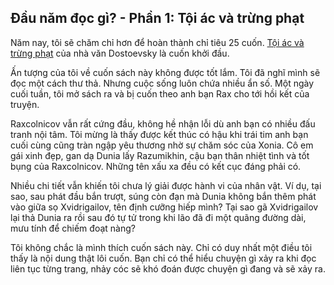 ## Đầu năm đọc gì? - Phần 1: Tội ác và trừng phạt

Năm nay, tôi sẽ chăm chỉ hơn để hoàn thành chỉ tiêu 25 cuốn. [Tội ác và trừng phạt](https://www.goodreads.com/book/show/23288240-t-i-c-v-tr-ng-ph-t) của nhà văn Dostoevsky là cuốn khởi đầu.

Ấn tượng của tôi về cuốn sách này không được tốt lắm. Tôi đã nghĩ mình sẽ đọc một cách thư thả. Nhưng cuộc sống luôn chứa nhiều ẩn số. Một ngày cuối tuần, tôi mở sách ra và bị cuốn theo anh bạn Rax cho tới hồi kết của truyện.

Raxcolnicov vẫn rất cứng đầu, không hề nhận lỗi dù anh bạn có nhiều đấu tranh nội tâm. Tôi mừng là thấy được kết thúc có hậu khi trái tim anh bạn cuối cùng cũng tràn ngập yêu thương nhờ sự chăm sóc của Xonia. Cô em gái xinh đẹp, gan dạ Dunia lấy Razumikhin, cậu bạn thân nhiệt tình và tốt bụng của Raxcolnicov. Những tên xấu xa đều có kết cục đáng phải có.

Nhiều chi tiết vẫn khiến tôi chưa lý giải được hành vi của nhân vật. Ví dụ, tại sao, sau phát đầu bắn trượt, súng còn đạn mà Dunia không bắn thêm phát vào giữa sọ Xvidrigailov, tên định cưỡng hiếp mình? Tại sao gã Xvidrigailov lại thả Dunia ra rồi sau đó tự tử trong khi lão đã đi một quãng đường dài, mưu tính để chiếm đoạt nàng? 

Tôi không chắc là mình thích cuốn sách này. Chỉ có duy nhất một điều tôi thấy là nội dung thật lôi cuốn. Bạn chỉ có thể hiểu chuyện gì xảy ra khi đọc liên tục từng trang, nhảy cóc sẽ khó đoán được chuyện gì đang và sẽ xảy ra.